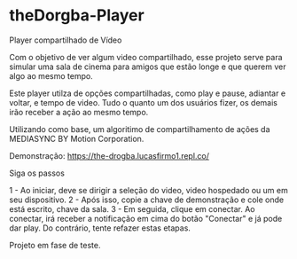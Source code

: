 # theDorgba-Player
Player compartilhado de Vídeo

Com o objetivo de ver algum video compartilhado, esse projeto serve para simular uma sala de cinema para amigos que estão longe e que querem ver algo ao mesmo tempo.

Este player utilza de opções compartilhadas, como play e pause, adiantar e voltar, e tempo de video. Tudo o quanto um dos usuários fizer, os demais irão receber a ação ao mesmo tempo.

Utilizando como base, um algoritimo de compartilhamento de ações da MEDIASYNC BY Motion Corporation.

Demonstração:
https://the-drogba.lucasfirmo1.repl.co/

Siga os passos


1 - Ao iniciar, deve se dirigir a seleção do video, video hospedado ou um em seu dispositivo.
2 - Após isso, copie a chave de demonstração e cole onde está escrito, chave da sala.
3 - Em seguida, clique em conectar. Ao conectar, irá receber a notificação em cima do botão "Conectar" e já pode dar play. Do contrário, tente refazer estas etapas.

Projeto em fase de teste.
